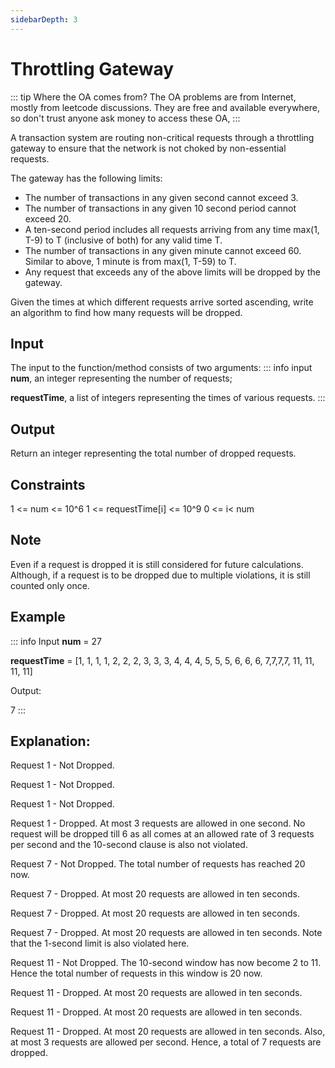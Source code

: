 ```yaml
---
sidebarDepth: 3
---
```

# Throttling Gateway

::: tip Where the OA comes from?
The OA problems are from Internet, mostly from leetcode discussions. They are free and available everywhere, so don't trust anyone ask money to access these OA,
:::

A transaction system are routing non-critical requests through a throttling gateway to ensure that the network is not choked by non-essential requests.

The gateway has the following limits:
* The number of transactions in any given second cannot exceed 3.
* The number of transactions in any given 10 second period cannot exceed 20.
* A ten-second period includes all requests arriving from any time max(1, T-9) to T (inclusive of both) for any valid time T.
* The number of transactions in any given minute cannot exceed 60. Similar to above, 1 minute is from max(1, T-59) to T.
* Any request that exceeds any of the above limits will be dropped by the gateway.

Given the times at which different requests arrive sorted ascending, write an algorithm to find how many requests will be dropped.

## Input
The input to the function/method consists of two arguments:
::: info  input
**num**, an integer representing the number of requests;

**requestTime**, a list of integers representing the times of various requests.
:::

## Output
Return an integer representing the total number of dropped requests.

## Constraints
1 <= num <= 10^6
1 <= requestTime[i] <= 10^9
0 <= i< num

## Note
Even if a request is dropped it is still considered for future calculations. Although, if a request is to be dropped due to multiple violations, it is still counted only once.

## Example
::: info Input
**num** = 27

**requestTime** = [1, 1, 1, 1, 2, 2, 2, 3, 3, 3, 4, 4, 4, 5, 5, 5, 6, 6, 6, 7,7,7,7, 11, 11, 11, 11]

Output:

7
:::
## Explanation:
Request 1 - Not Dropped.

Request 1 - Not Dropped.

Request 1 - Not Dropped.

Request 1 - Dropped. At most 3 requests are allowed in one second. No request will be dropped till 6 as all comes at an allowed rate of 3 requests per second and the 10-second clause is also not violated.

Request 7 - Not Dropped. The total number of requests has reached 20 now.

Request 7 - Dropped. At most 20 requests are allowed in ten seconds.

Request 7 - Dropped. At most 20 requests are allowed in ten seconds.

Request 7 - Dropped. At most 20 requests are allowed in ten seconds. Note that the 1-second limit is also violated here.

Request 11 - Not Dropped. The 10-second window has now become 2 to 11. Hence the total number of requests in this window is 20 now.

Request 11 - Dropped. At most 20 requests are allowed in ten seconds.

Request 11 - Dropped. At most 20 requests are allowed in ten seconds.

Request 11 - Dropped. At most 20 requests are allowed in ten seconds. Also, at most 3 requests are allowed per second. Hence, a total of 7 requests are dropped.